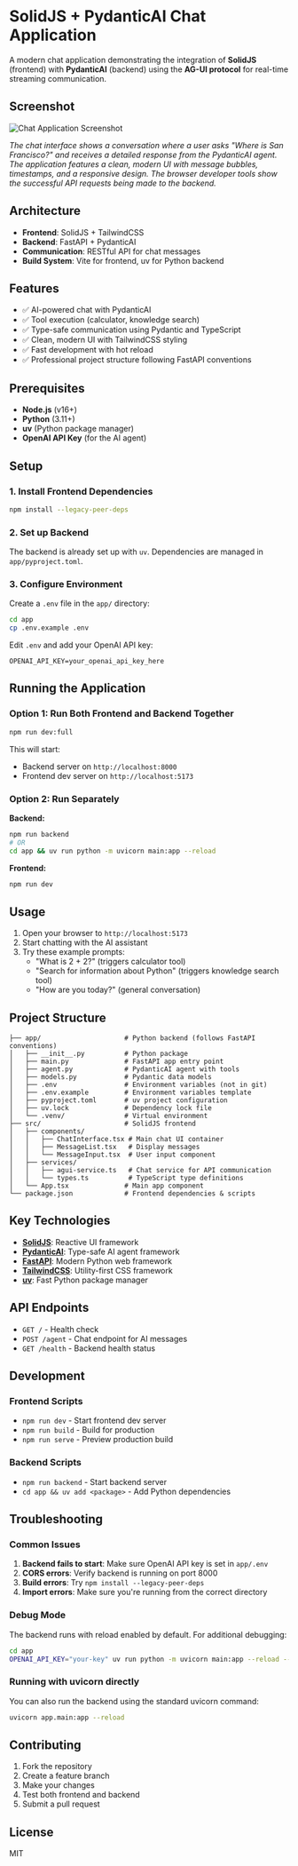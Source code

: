 # SolidJS + PydanticAI Chat Application

A modern chat application demonstrating the integration of **SolidJS** (frontend) with **PydanticAI** (backend) using the **AG-UI protocol** for real-time streaming communication.

## Screenshot

![Chat Application Screenshot](assets/chat-screenshot.jpg)

*The chat interface shows a conversation where a user asks "Where is San Francisco?" and receives a detailed response from the PydanticAI agent. The application features a clean, modern UI with message bubbles, timestamps, and a responsive design. The browser developer tools show the successful API requests being made to the backend.*

## Architecture

- **Frontend**: SolidJS + TailwindCSS
- **Backend**: FastAPI + PydanticAI
- **Communication**: RESTful API for chat messages
- **Build System**: Vite for frontend, uv for Python backend

## Features

- ✅ AI-powered chat with PydanticAI
- ✅ Tool execution (calculator, knowledge search)
- ✅ Type-safe communication using Pydantic and TypeScript
- ✅ Clean, modern UI with TailwindCSS styling
- ✅ Fast development with hot reload
- ✅ Professional project structure following FastAPI conventions

## Prerequisites

- **Node.js** (v16+)
- **Python** (3.11+)
- **uv** (Python package manager)
- **OpenAI API Key** (for the AI agent)

## Setup

### 1. Install Frontend Dependencies

```bash
npm install --legacy-peer-deps
```

### 2. Set up Backend

The backend is already set up with `uv`. Dependencies are managed in `app/pyproject.toml`.

### 3. Configure Environment

Create a `.env` file in the `app/` directory:

```bash
cd app
cp .env.example .env
```

Edit `.env` and add your OpenAI API key:

```
OPENAI_API_KEY=your_openai_api_key_here
```

## Running the Application

### Option 1: Run Both Frontend and Backend Together

```bash
npm run dev:full
```

This will start:
- Backend server on `http://localhost:8000`
- Frontend dev server on `http://localhost:5173`

### Option 2: Run Separately

**Backend:**
```bash
npm run backend
# OR
cd app && uv run python -m uvicorn main:app --reload
```

**Frontend:**
```bash
npm run dev
```

## Usage

1. Open your browser to `http://localhost:5173`
2. Start chatting with the AI assistant
3. Try these example prompts:
   - "What is 2 + 2?" (triggers calculator tool)
   - "Search for information about Python" (triggers knowledge search tool)
   - "How are you today?" (general conversation)

## Project Structure

```
├── app/                     # Python backend (follows FastAPI conventions)
│   ├── __init__.py          # Python package
│   ├── main.py              # FastAPI app entry point
│   ├── agent.py             # PydanticAI agent with tools
│   ├── models.py            # Pydantic data models
│   ├── .env                 # Environment variables (not in git)
│   ├── .env.example         # Environment variables template
│   ├── pyproject.toml       # uv project configuration
│   ├── uv.lock              # Dependency lock file
│   └── .venv/               # Virtual environment
├── src/                     # SolidJS frontend
│   ├── components/
│   │   ├── ChatInterface.tsx # Main chat UI container
│   │   ├── MessageList.tsx   # Display messages
│   │   └── MessageInput.tsx  # User input component
│   ├── services/
│   │   ├── agui-service.ts   # Chat service for API communication
│   │   └── types.ts          # TypeScript type definitions
│   └── App.tsx              # Main app component
└── package.json             # Frontend dependencies & scripts
```

## Key Technologies

- **[SolidJS](https://solidjs.com/)**: Reactive UI framework
- **[PydanticAI](https://ai.pydantic.dev/)**: Type-safe AI agent framework
- **[FastAPI](https://fastapi.tiangolo.com/)**: Modern Python web framework
- **[TailwindCSS](https://tailwindcss.com/)**: Utility-first CSS framework
- **[uv](https://github.com/astral-sh/uv)**: Fast Python package manager

## API Endpoints

- `GET /` - Health check
- `POST /agent` - Chat endpoint for AI messages
- `GET /health` - Backend health status

## Development

### Frontend Scripts

- `npm run dev` - Start frontend dev server
- `npm run build` - Build for production
- `npm run serve` - Preview production build

### Backend Scripts

- `npm run backend` - Start backend server
- `cd app && uv add <package>` - Add Python dependencies

## Troubleshooting

### Common Issues

1. **Backend fails to start**: Make sure OpenAI API key is set in `app/.env`
2. **CORS errors**: Verify backend is running on port 8000
3. **Build errors**: Try `npm install --legacy-peer-deps`
4. **Import errors**: Make sure you're running from the correct directory

### Debug Mode

The backend runs with reload enabled by default. For additional debugging:

```bash
cd app
OPENAI_API_KEY="your-key" uv run python -m uvicorn main:app --reload --host 0.0.0.0 --port 8000
```

### Running with uvicorn directly

You can also run the backend using the standard uvicorn command:

```bash
uvicorn app.main:app --reload
```

## Contributing

1. Fork the repository
2. Create a feature branch
3. Make your changes
4. Test both frontend and backend
5. Submit a pull request

## License

MIT
